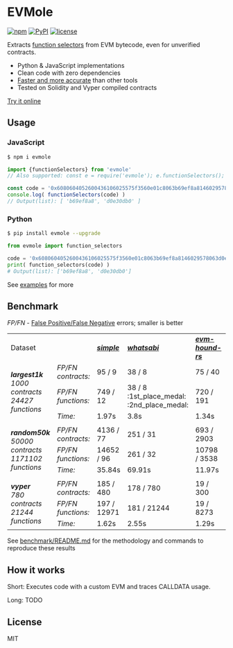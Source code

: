 # EVMole

[![npm](https://img.shields.io/npm/v/evmole)](https://www.npmjs.com/package/evmole)
[![PyPI](https://img.shields.io/pypi/v/evmole?color=006dad)](https://pypi.org/project/evmole)
[![license](https://img.shields.io/github/license/cdump/evmole)](./LICENSE)

Extracts [function selectors](https://docs.soliditylang.org/en/latest/abi-spec.html#function-selector) from EVM bytecode, even for unverified contracts.

- Python & JavaScript implementations
- Clean code with zero dependencies
- [Faster and more accurate](#Benchmark) than other tools
- Tested on Solidity and Vyper compiled contracts

[Try it online](https://cdump.github.io/evmole/)

## Usage

### JavaScript
```sh
$ npm i evmole
```
```javascript
import {functionSelectors} from 'evmole'
// Also supported: const e = require('evmole'); e.functionSelectors();

const code = '0x6080604052600436106025575f3560e01c8063b69ef8a8146029578063d0e30db014604d575b5f80fd5b3480156033575f80fd5b50603b5f5481565b60405190815260200160405180910390f35b60536055565b005b345f8082825460639190606a565b9091555050565b80820180821115608857634e487b7160e01b5f52601160045260245ffd5b9291505056fea2646970667358221220354240f63068d555e9b817619001b0dff6ea630d137edc1a640dae8e3ebb959864736f6c63430008170033'
console.log( functionSelectors(code) )
// Output(list): [ 'b69ef8a8', 'd0e30db0' ]
```

### Python
```sh
$ pip install evmole --upgrade
```
```python
from evmole import function_selectors

code = '0x6080604052600436106025575f3560e01c8063b69ef8a8146029578063d0e30db014604d575b5f80fd5b3480156033575f80fd5b50603b5f5481565b60405190815260200160405180910390f35b60536055565b005b345f8082825460639190606a565b9091555050565b80820180821115608857634e487b7160e01b5f52601160045260245ffd5b9291505056fea2646970667358221220354240f63068d555e9b817619001b0dff6ea630d137edc1a640dae8e3ebb959864736f6c63430008170033'
print( function_selectors(code) )
# Output(list): ['b69ef8a8', 'd0e30db0']
```

See [examples](./examples) for more

## Benchmark

<i>FP/FN</i> - [False Positive/False Negative](https://en.wikipedia.org/wiki/False_positives_and_false_negatives) errors; smaller is better

<table>
 <tr>
  <td>Dataset</td>
  <td></td>
  <td><a href="benchmark/providers/simple/"><b><i>simple</i></b></a></td>
  <td><a href="benchmark/providers/whatsabi/"><b><i>whatsabi</i></b></a></td>
  <td><a href="benchmark/providers/evm-hound-rs/"><b><i>evm-hound-rs</i></b></a></td>
  <td><a href="benchmark/providers/evmole-js/"><b><i>evmole-js</i></b></a> (<a href="benchmark/providers/evmole-py/"><b><i>py</i></b></a>)</td>
 </tr>
 <tr>
 <td rowspan="3"><i><b>largest1k</b><br>1000 contracts<br>24427 functions</i></td>
  <td><i>FP/FN contracts:</i></td>
  <td>95 / 9</td>
  <td>38 / 8</td>
  <td>75 / 40</td>
  <td>1 / 0 :1st_place_medal:</td>
 </tr>
 <tr>
  <td><i>FP/FN functions:</i></td>
  <td>749 / 12</td>
  <td>38 / 8 :1st_place_medal: :2nd_place_medal:</td>
  <td>720 / 191</td>
  <td>192 / 0 :2nd_place_medal: :1st_place_medal:</td>
 </tr>
 <tr>
  <td><i>Time:</i></td>
  <td>1.97s</td>
  <td>3.8s</td>
  <td>1.34s</td>
  <td>2.03s (1.99s)</td>
 </tr>
 <tr><td colspan="7"></td></tr>
 <tr>
 <td rowspan="3"><i><b>random50k</b><br>50000 contracts<br>1171102 functions</i></td>
  <td><i>FP/FN contracts:</i></td>
  <td>4136 / 77</td>
  <td>251 / 31</td>
  <td>693 / 2903</td>
  <td>1 / 9 :1st_place_medal:</td>
 </tr>
 <tr>
  <td><i>FP/FN functions:</i></td>
  <td>14652 / 96</td>
  <td>261 / 32</td>
  <td>10798 / 3538</td>
  <td>3 / 10 :1st_place_medal:</td>
 </tr>
 <tr>
  <td><i>Time:</i></td>
  <td>35.84s</td>
  <td>69.91s</td>
  <td>11.97s</td>
  <td>25.02s (33.62s)</td>
 </tr>
 <tr><td colspan="7"></td></tr>
 <tr>
 <td rowspan="3"><i><b>vyper</b><br>780 contracts<br>21244 functions</i></td>
  <td><i>FP/FN contracts:</i></td>
  <td>185 / 480</td>
  <td>178 / 780</td>
  <td>19 / 300</td>
  <td>0 / 0 :1st_place_medal:</td>
 </tr>
 <tr>
  <td><i>FP/FN functions:</i></td>
  <td>197 / 12971</td>
  <td>181 / 21244</td>
  <td>19 / 8273</td>
  <td>0 / 0 :1st_place_medal:</td>
 </tr>
 <tr>
  <td><i>Time:</i></td>
  <td>1.62s</td>
  <td>2.55s</td>
  <td>1.29s</td>
  <td>1.44s (1.6s)</td>
 </tr>
</table>

See [benchmark/README.md](./benchmark/) for the methodology and commands to reproduce these results

## How it works

Short: Executes code with a custom EVM and traces CALLDATA usage.

Long: TODO

## License
MIT
